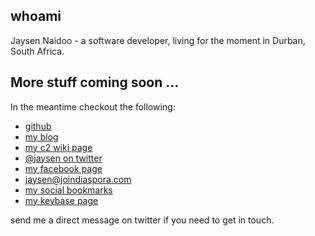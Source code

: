 
## whoami
Jaysen Naidoo - a software developer, living for the moment in Durban, South Africa.

## More stuff coming soon ...
In the meantime checkout the following:
- [github](https://github.com/jaysen)
- [my blog](http://jaysenn.blogspot.com)
- [my c2 wiki page](http://wiki.c2.com/?JaysenNaidoo) 
- [@jaysen on twitter](http://twitter.com/jaysen)
- [my facebook page](https://facebook.com/jaysenn)
- [jaysen@joindiaspora.com](https://joindiaspora.com/people/4cfca20a2c17431c6b001d3e)
- [my social bookmarks](https://pinboard.in/u:jaysen)
- [my keybase page](https://keybase.io/jaysen)

send me a direct message on twitter if you need to get in touch.